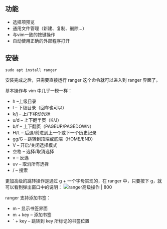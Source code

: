 


## 功能
- 选择项预览
- 通用文件管理（新建、复制、删除...）
- 与vim一致的按键操作
- 自动使用正确的外部程序打开

## 安装

```
sudo apt install ranger
```

安装完成之后，只需要直接运行 ranger 这个命令就可以进入到 ranger 界面了。

基本操作与 vim 中几乎一模一样：
- h –上级目录
- l – 下级目录（回车也可以）
- k/j – 上/下移动光标
- u/d – 上下翻半页（K/J）
- b/f – 上下翻页（PAGEUP/PAGEDOWN）
- H/L – 后退/前进到上一个或下一个历史记录
- gg/G – 跳转到顶端或底端（HOME/END）
- V – 开启/关闭选择模式
- 空格 – 选择/取消选择
- v – 反选
- uv – 取消所有选择
- / – 搜索


更加高级的跳转操作是通过 g + 一个字母实现的，在 ranger 中，只要按下 g，就可以看到弹出窗口中的说明：
![ranger高级操作 | 800](https://ask.qcloudimg.com/http-save/yehe-3147702/f2062a84a2045de911e1a11f6749f77a.png)



ranger 支持添加书签：

- m – 显示书签界面
- m + key – 添加书签
- \` + key – 跳转到 key 所标记的书签位置
